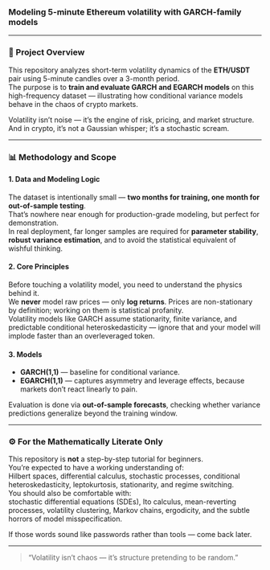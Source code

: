 ### Modeling 5-minute Ethereum volatility with GARCH-family models

---

### 🧩 Project Overview

This repository analyzes short-term volatility dynamics of the **ETH/USDT** pair using 5-minute candles over a 3-month period.  
The purpose is to **train and evaluate GARCH and EGARCH models** on this high-frequency dataset — illustrating how conditional variance models behave in the chaos of crypto markets.

Volatility isn’t noise — it’s the engine of risk, pricing, and market structure.  
And in crypto, it’s not a Gaussian whisper; it’s a stochastic scream.

---

### 📊 Methodology and Scope

#### 1. Data and Modeling Logic

The dataset is intentionally small — **two months for training, one month for out-of-sample testing**.  
That’s nowhere near enough for production-grade modeling, but perfect for demonstration.  
In real deployment, far longer samples are required for **parameter stability**, **robust variance estimation**, and to avoid the statistical equivalent of wishful thinking.

#### 2. Core Principles

Before touching a volatility model, you need to understand the physics behind it.  
We **never** model raw prices — only **log returns**. Prices are non-stationary by definition; working on them is statistical profanity.  
Volatility models like GARCH assume stationarity, finite variance, and predictable conditional heteroskedasticity — ignore that and your model will implode faster than an overleveraged token.

#### 3. Models

- **GARCH(1,1)** — baseline for conditional variance.
- **EGARCH(1,1)** — captures asymmetry and leverage effects, because markets don’t react linearly to pain.

Evaluation is done via **out-of-sample forecasts**, checking whether variance predictions generalize beyond the training window.

---

### ⚙️ For the Mathematically Literate Only

This repository is **not** a step-by-step tutorial for beginners.  
You’re expected to have a working understanding of:  
Hilbert spaces, differential calculus, stochastic processes, conditional heteroskedasticity, leptokurtosis, stationarity, and regime switching.  
You should also be comfortable with:  
stochastic differential equations (SDEs), Ito calculus, mean-reverting processes, volatility clustering, Markov chains, ergodicity, and the subtle horrors of model misspecification.

If those words sound like passwords rather than tools — come back later.

---

> “Volatility isn’t chaos — it’s structure pretending to be random.”
